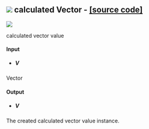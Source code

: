## ![](https://github.com/Eddy3D-Dev/Eddy3D/tree/dev/Documentation/Images/Icons/calculated_Vector.png) calculated Vector - [[source code]](https://github.com/Eddy3D-Dev/Eddy3D/tree/dev/calculated%20Vector.cs)

![](https://github.com/Eddy3D-Dev/Eddy3D/tree/dev/Documentation/Images/Components/calculated_Vector.png)

calculated vector value

#### Input
* ##### V 
Vector

#### Output
* ##### V
The created calculated vector value instance.